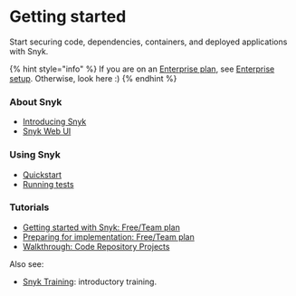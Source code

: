# Getting started

Start securing code, dependencies, containers, and deployed applications with Snyk.

{% hint style="info" %}
If you are on an [Enterprise plan](../more-info/plans.md), see [Enterprise setup](../enterprise-setup/). Otherwise, look here :)
{% endhint %}

### About Snyk

* [Introducing Snyk](introducing-snyk.md)
* [Snyk Web UI](getting-started-with-the-snyk-web-ui.md)

### Using Snyk

* [Quickstart](quickstart/)
* [Running tests](running-tests.md)

### Tutorials

* [Getting started with Snyk: Free/Team plan](getting-started-with-snyk-free-team-plan.md)
* [Preparing for implementation: Free/Team plan](preparing-for-implementation-free-team-plan.md)
* [Walkthrough: Code Repository Projects](walkthrough-code-repository-projects/)

Also see:

* [Snyk Training](https://training.snyk.io/): introductory training.
